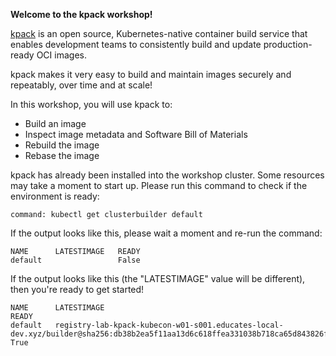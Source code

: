 **Welcome to the kpack workshop!**

[kpack](https://github.com/pivotal/kpack) is an open source, Kubernetes-native container build service that enables development teams to consistently build and update production-ready OCI images.

kpack makes it very easy to build and maintain images securely and repeatably, over time and at scale!

In this workshop, you will use kpack to:
- Build an image
- Inspect image metadata and Software Bill of Materials
- Rebuild the image
- Rebase the image

kpack has already been installed into the workshop cluster.
Some resources may take a moment to start up.
Please run this command to check if the environment is ready:
```terminal:execute
command: kubectl get clusterbuilder default
```

If the output looks like this, please wait a moment and re-run the command:
```shell
NAME      LATESTIMAGE   READY
default                 False
```

If the output looks like this (the "LATESTIMAGE" value will be different), then you're ready to get started!
```
NAME      LATESTIMAGE                                                                                                                          READY
default   registry-lab-kpack-kubecon-w01-s001.educates-local-dev.xyz/builder@sha256:db38b2ea5f11aa13d6c618ffea331038b718ca65d843826fa44734ddd2ed7afb   True
```